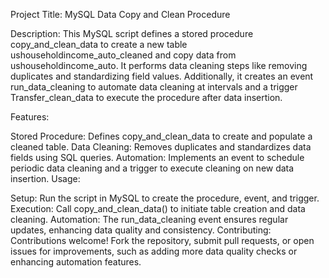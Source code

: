 
Project Title: MySQL Data Copy and Clean Procedure

Description:
This MySQL script defines a stored procedure copy_and_clean_data to create a new table ushouseholdincome_auto_cleaned and copy data from ushouseholdincome_auto. It performs data cleaning steps like removing duplicates and standardizing field values. Additionally, it creates an event run_data_cleaning to automate data cleaning at intervals and a trigger Transfer_clean_data to execute the procedure after data insertion.

Features:

Stored Procedure: Defines copy_and_clean_data to create and populate a cleaned table.
Data Cleaning: Removes duplicates and standardizes data fields using SQL queries.
Automation: Implements an event to schedule periodic data cleaning and a trigger to execute cleaning on new data insertion.
Usage:

Setup: Run the script in MySQL to create the procedure, event, and trigger.
Execution: Call copy_and_clean_data() to initiate table creation and data cleaning.
Automation: The run_data_cleaning event ensures regular updates, enhancing data quality and consistency.
Contributing:
Contributions welcome! Fork the repository, submit pull requests, or open issues for improvements, such as adding more data quality checks or enhancing automation features.
